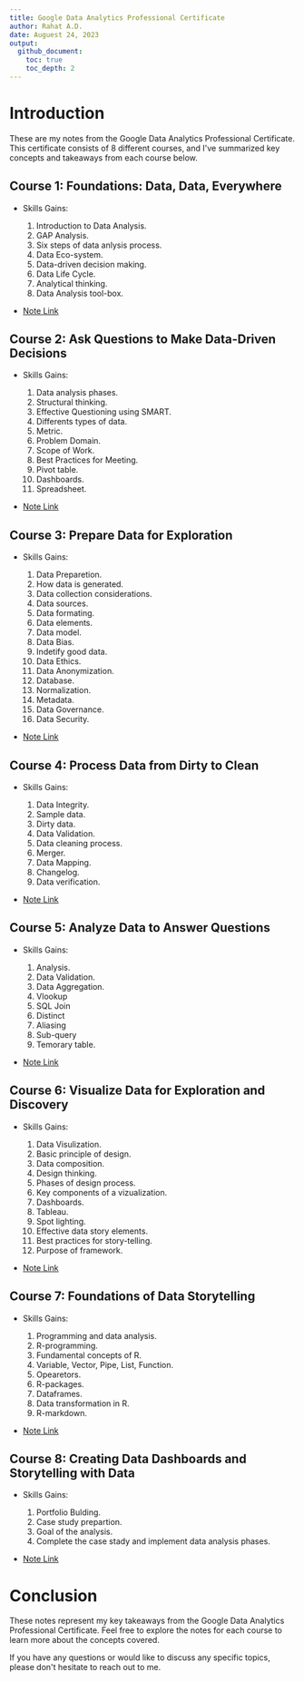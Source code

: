 ```yaml
---
title: Google Data Analytics Professional Certificate
author: Rahat A.D.
date: Auguest 24, 2023
output:
  github_document:
    toc: true
    toc_depth: 2
---
```


# Introduction

These are my notes from the Google Data Analytics Professional Certificate. This certificate consists of 8 different courses, and I've summarized key concepts and takeaways from each course below.


## Course 1: Foundations: Data, Data, Everywhere

- Skills Gains: 
	1. Introduction to Data Analysis.
	2. GAP Analysis.
	3. Six steps of data anlysis process.
	4. Data Eco-system.
	5. Data-driven decision making.
	6. Data Life Cycle.
	7. Analytical thinking.
	8. Data Analysis tool-box.
	
- [Note Link](https://github.com/AhmedDiderRahat/Google-Data-Analytics-Specialization/blob/main/Course%20Note/Course%E2%80%9401.pdf)
 


## Course 2: Ask Questions to Make Data-Driven Decisions

- Skills Gains: 
	1. Data analysis phases.
	2. Structural thinking.
	3. Effective Questioning using SMART.
	4. Differents types of data.
	5. Metric.
	6. Problem Domain.
	7. Scope of Work.
	8. Best Practices for Meeting. 
	9. Pivot table.
	10. Dashboards.
	11. Spreadsheet.

- [Note Link](https://github.com/AhmedDiderRahat/Google-Data-Analytics-Specialization/blob/main/Course%20Note/Course%E2%80%9402.pdf) 



## Course 3: Prepare Data for Exploration

- Skills Gains: 
	1. Data Preparetion.
	2. How data is generated.
	3. Data collection considerations.
	4. Data sources.
	5. Data formating.
	6. Data elements.
	7. Data model.
	8. Data Bias.
	9. Indetify good data.
	10. Data Ethics.
	11. Data Anonymization.
	12. Database.
	13. Normalization.
	14. Metadata.
	15. Data Governance.
	16. Data Security.
	
- [Note Link](https://github.com/AhmedDiderRahat/Google-Data-Analytics-Specialization/blob/main/Course%20Note/Course%E2%80%9403.pdf)



## Course 4: Process Data from Dirty to Clean

- Skills Gains: 
	1. Data Integrity.
	2. Sample data.
	3. Dirty data.
	4. Data Validation.
	5. Data cleaning process.
	6. Merger.
	7. Data Mapping. 
	8. Changelog.
	9. Data verification. 

- [Note Link](https://github.com/AhmedDiderRahat/Google-Data-Analytics-Specialization/blob/main/Course%20Note/Course%E2%80%9404.pdf)



## Course 5: Analyze Data to Answer Questions

- Skills Gains: 
	1. Analysis.
	2. Data Validation.
	3. Data Aggregation.
	4. Vlookup
	5. SQL Join
	6. Distinct
	7. Aliasing
	8. Sub-query
	9. Temorary table.
	
- [Note Link](https://github.com/AhmedDiderRahat/Google-Data-Analytics-Specialization/blob/main/Course%20Note/Course%E2%80%9405.pdf)


## Course 6: Visualize Data for Exploration and Discovery

- Skills Gains: 
	1. Data Visulization.
	2. Basic principle of design.
	3. Data composition.
	4. Design thinking. 
	5. Phases of design process.
	6. Key components of a vizualization.
	7. Dashboards.
	8. Tableau.
	9. Spot lighting. 
	10. Effective data story elements.
	11. Best practices for story-telling.
	12. Purpose of framework.

- [Note Link](https://github.com/AhmedDiderRahat/Google-Data-Analytics-Specialization/blob/main/Course%20Note/Course%E2%80%9406.pdf)



## Course 7: Foundations of Data Storytelling

- Skills Gains: 
	1. Programming and data analysis.
	2. R-programming. 
	3. Fundamental concepts of R. 
	4. Variable, Vector, Pipe, List, Function.
	5. Opearetors. 
	6. R-packages.
	7. Dataframes.
	8. Data transformation in R.
	9. R-markdown.

- [Note Link](https://github.com/AhmedDiderRahat/Google-Data-Analytics-Specialization/blob/main/Course%20Note/Course%E2%80%9407.pdf)



## Course 8: Creating Data Dashboards and Storytelling with Data

- Skills Gains: 
	1. Portfolio Bulding.
	2. Case study prepartion.
	3. Goal of the analysis. 
	4. Complete the case stady and implement data analysis phases.

- [Note Link](https://github.com/AhmedDiderRahat/Google-Data-Analytics-Specialization/blob/main/Course%20Note/Course%E2%80%9408.pdf) 



# Conclusion

These notes represent my key takeaways from the Google Data Analytics Professional Certificate. Feel free to explore the notes for each course to learn more about the concepts covered.

If you have any questions or would like to discuss any specific topics, please don't hesitate to reach out to me.

